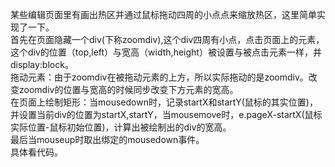 某些编辑页面里有画出热区并通过鼠标拖动四周的小点点来缩放热区，这里简单实现了一下。       
首先在页面隐藏一个div(下称zoomdiv),这个div四周有小点，点击页面上的元素，这个div的位置（top,left）与宽高（width,height）被设置与被点击元素一样，并display:block。     
拖动元素：由于zoomdiv在被拖动元素的上方，所以实际拖动的是zoomdiv。改变zoomdiv的位置与宽高的时候同步改变下方元素的宽高。      
在页面上绘制矩形：当mousedown时，记录startX和startY(鼠标的其实位置)，并设置当前div的位置为startX,startY，当mousemove时，e.pageX-startX(鼠标实际位置-鼠标初始位置)，计算出被绘制出的div的宽高。     
最后当mouseup时取出绑定的mousedown事件。    
具体看代码。